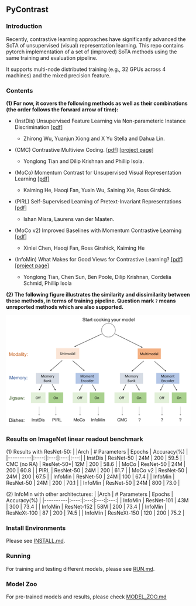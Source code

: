 ## PyContrast

### Introduction
Recently, contrastive learning approaches have significantly advanced the SoTA of 
unsupervised (visual) representation learning. This repo contains pytorch 
implementation of a set of (improved) SoTA methods using the same training and 
evaluation pipeline. 

It supports multi-node distributed training (e.g., 32 GPUs across 4 machines) and 
the mixed precision feature.

### Contents
**(1) For now, it covers the following methods as well as their combinations 
(the order follows the forward arrow of time):**

- (InstDis) Unsupervised Feature Learning via Non-parameteric Instance Discrimination
  [[pdf]](https://arxiv.org/pdf/1805.01978.pdf) 
  - Zhirong Wu, Yuanjun Xiong and X Yu Stella and Dahua Lin.
  
- (CMC) Contrastive Multiview Coding.
  [[pdf]](https://arxiv.org/abs/1906.05849) 
  [[project page]](https://hobbitlong.github.io/CMC/)
  - Yonglong Tian and Dilip Krishnan and Phillip Isola.

- (MoCo) Momentum Contrast for Unsupervised Visual Representation Learning
  [[pdf]](https://arxiv.org/pdf/1911.05722.pdf)
  - Kaiming He, Haoqi Fan, Yuxin Wu, Saining Xie, Ross Girshick.

- (PIRL) Self-Supervised Learning of Pretext-Invariant Representations
  [[pdf]](https://arxiv.org/abs/1912.01991)
  - Ishan Misra, Laurens van der Maaten.

- (MoCo v2) Improved Baselines with Momentum Contrastive Learning
  [[pdf]](https://arxiv.org/pdf/2003.04297.pdf)
  - Xinlei Chen, Haoqi Fan, Ross Girshick, Kaiming He

- (InfoMin) What Makes for Good Views for Contrastive Learning?
  [[pdf]](https://arxiv.org/pdf/2005.10243.pdf)
  [[project page]](https://hobbitlong.github.io/InfoMin/)
  - Yonglong Tian, Chen Sun, Ben Poole, Dilip Krishnan, Cordelia Schmid, Phillip Isola 

**(2) The following figure illustrates the similarity and dissimilarity between these methods, 
in terms of training pipeline. Question mark `?` means unreported methods which are also supported.**
<p align="center">
  <img src="figures/models.png" width="600">
</p>


### Results on ImageNet linear readout benchmark
(1) Results with ResNet-50:
|          |Arch | # Parameters | Epochs | Accuracy(%) |
|----------|:----:|:---:|:---:|:---:|
|  InstDis         | ResNet-50 | 24M   | 200 |  59.5  |
|  CMC (no RA)     | ResNet-50*| 12M   | 200 |  58.6  |
|  MoCo            | ResNet-50 | 24M   | 200 |  60.8  | 
|  PIRL            | ResNet-50 | 24M   | 200 |  61.7  |
|  MoCo v2         | ResNet-50 | 24M   | 200 |  67.5  |
|  InfoMin         | ResNet-50 | 24M   | 100 |  67.4  |
|  InfoMin         | ResNet-50 | 24M   | 200 |  70.1  |
|  InfoMin         | ResNet-50 | 24M   | 800 |  73.0  |

(2) InfoMin with other architectures:
|          |Arch | # Parameters | Epochs | Accuracy(%) |
|----------|:----:|:---:|:---:|:---:|
|  InfoMin         | ResNet-101 | 43M   | 300 |  73.4  |
|  InfoMin         | ResNet-152 | 58M   | 200 |  73.4  |
|  InfoMin         | ResNeXt-100 | 87   | 200 |  74.5  | 
|  InfoMin         | ResNeXt-150 | 120  | 200 |  75.2  |

### Install Environments
Please see [INSTALL.md](docs/INSTALL.md).

### Running
For training and testing different models, please see [RUN.md](docs/RUN.md).

### Model Zoo
For pre-trained models and results, please check [MODEL_ZOO.md](docs/MODEL_ZOO.md)



 
